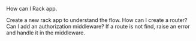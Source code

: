 How can I Rack app.

Create a new rack app to understand the flow.
How can I create a router?
Can I add an authorization middleware?
If a route is not find, raise an error and handle it in the middleware.
